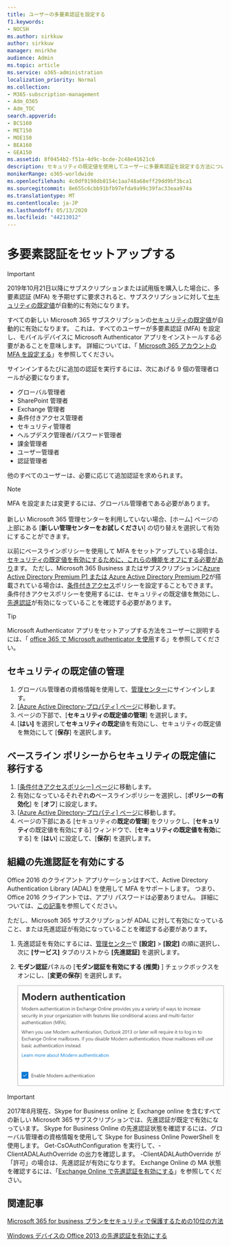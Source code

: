 ```yaml
---
title: ユーザーの多要素認証を設定する
f1.keywords:
- NOCSH
ms.author: sirkkuw
author: sirkkuw
manager: mnirkhe
audience: Admin
ms.topic: article
ms.service: o365-administration
localization_priority: Normal
ms.collection:
- M365-subscription-management
- Adm_O365
- Adm_TOC
search.appverid:
- BCS160
- MET150
- MOE150
- BEA160
- GEA150
ms.assetid: 8f0454b2-f51a-4d9c-bcde-2c48e41621c6
description: セキュリティの既定値を使用してユーザーに多要素認証を設定する方法について説明します。
monikerRange: o365-worldwide
ms.openlocfilehash: 4c0df9198db8154c1aa748a68eff29dd9bf3bca1
ms.sourcegitcommit: 8e655c6cbb91bfb97efda9a99c39fac33eaa974a
ms.translationtype: MT
ms.contentlocale: ja-JP
ms.lasthandoff: 05/13/2020
ms.locfileid: "44213012"
---
```

# <a name="set-up-multi-factor-authentication"></a>多要素認証をセットアップする
  
> [!IMPORTANT]
> 2019年10月21日以降にサブスクリプションまたは試用版を購入した場合に、多要素認証 (MFA) を予期せずに要求されると、サブスクリプションに対して[セキュリティの既定値](https://docs.microsoft.com/azure/active-directory/fundamentals/concept-fundamentals-security-defaults)が自動的に有効になります。

すべての新しい Microsoft 365 サブスクリプションの[セキュリティの既定値](https://docs.microsoft.com/azure/active-directory/fundamentals/concept-fundamentals-security-defaults)が自動的に有効になります。 これは、すべてのユーザーが多要素認証 (MFA) を設定し、モバイルデバイスに Microsoft Authenticator アプリをインストールする必要があることを意味します。 詳細については、「 [Microsoft 365 アカウントの MFA を設定する](https://support.office.com/article/ace1d096-61e5-449b-a875-58eb3d74de14)」を参照してください。

サインインするたびに追加の認証を実行するには、次にあげる 9 個の管理者ロールが必要になります。

- グローバル管理者
- SharePoint 管理者
- Exchange 管理者
- 条件付きアクセス管理者
- セキュリティ管理者
- ヘルプデスク管理者/パスワード管理者
- 課金管理者
- ユーザー管理者
- 認証管理者

他のすべてのユーザーは、必要に応じて追加認証を求められます。

> [!NOTE]
> MFA を設定または変更するには、グローバル管理者である必要があります。 <br><br>
> 新しい Microsoft 365 管理センターを利用していない場合、[ホーム] ページの上部にある [**新しい管理センターをお試しください**] の切り替えを選択して有効にすることができます。

以前にベースラインポリシーを使用して MFA をセットアップしている場合は、[セキュリティの既定値を有効にするために、これらの機能をオフにする必要があり](#move-from-baseline-policies-to-security-defaults)ます。 ただし、Microsoft 365 Business またはサブスクリプションに[Azure Active Directory Premium P1 または Azure Active Directory Premium P2](https://azure.microsoft.com/pricing/details/active-directory/)が搭載されている場合は、[条件付きアクセス](https://docs.microsoft.com/azure/active-directory/conditional-access/overview)ポリシーを設定することもできます。 条件付きアクセスポリシーを使用するには、セキュリティの既定値を無効にし、[先進認証](#enable-modern-authentication-for-your-organization)が有効になっていることを確認する必要があります。

> [!TIP]
> Microsoft Authenticator アプリをセットアップする方法をユーザーに説明するには、「 [office 365 で Microsoft authenticator を使用](https://support.office.com/article/use-microsoft-authenticator-with-office-365-1412611f-ad8d-43ab-807c-7965e5155411)する」を参照してください。

## <a name="manage-security-defaults"></a>セキュリティの既定値の管理

1. グローバル管理者の資格情報を使用して、[管理センター](https://go.microsoft.com/fwlink/p/?linkid=834822)にサインインします。
2. [ [Azure Active Directory-プロパティ] ページ](https://portal.azure.com/#blade/Microsoft_AAD_IAM/ActiveDirectoryMenuBlade/Properties)に移動します。
3. ページの下部で、[**セキュリティの既定値の管理**] を選択します。
4. [**はい]** を選択して**セキュリティの既定**値を有効にし、セキュリティの既定値を無効にして [**保存**] を選択します。

## <a name="move-from-baseline-policies-to-security-defaults"></a>ベースライン ポリシーからセキュリティの既定値に移行する

1. [[条件付きアクセスポリシー] ページ](https://portal.azure.com/#blade/Microsoft_AAD_IAM/ConditionalAccessBlade/Policies)に移動します。
2. 有効になっているそれぞれ**の**ベースラインポリシーを選択し、[**ポリシーの有効化**] を [**オフ**] に設定します。
3. [ [Azure Active Directory-プロパティ] ページ](https://portal.azure.com/#blade/Microsoft_AAD_IAM/ActiveDirectoryMenuBlade/Properties)に移動します。
4. ページの下部にある [セキュリティの**既定の管理**] をクリックし、[**セキュリティ**の既定値を有効にする] ウィンドウで、[**セキュリティの既定値を有効**にする] を [**はい**] に設定して、[**保存**] を選択します。 

## <a name="enable-modern-authentication-for-your-organization"></a>組織の先進認証を有効にする

Office 2016 のクライアント アプリケーションはすべて、Active Directory Authentication Library (ADAL) を使用して MFA をサポートします。 つまり、Office 2016 クライアントでは、アプリ パスワードは必要ありません。 詳細については、[この記事](https://docs.microsoft.com/azure/active-directory/authentication/howto-mfa-mfasettings#app-passwords)を参照してください。

ただし、Microsoft 365 サブスクリプションが ADAL に対して有効になっていること、または先進認証が有効になっていることを確認する必要があります。

1. 先進認証を有効にするには、[管理センター](https://go.microsoft.com/fwlink/p/?linkid=834822)で **[設定]** \> **[設定]** の順に選択し、次に **[サービス]** タブのリストから **[先進認証]** を選択します。

2. **モダン認証**パネルの [**モダン認証を有効にする (推奨)** ] チェックボックスをオンにし、[**変更の保存**] を選択します。 

    ![チェックボックスをオンにした状態の [先進認証] パネル](../../media/enablemodernauth.png)
    
> [!IMPORTANT]
> 2017年8月現在、Skype for Business online と Exchange online を含むすべての新しい Microsoft 365 サブスクリプションでは、先進認証が既定で有効になっています。 Skype for Business Online の先進認証状態を確認するには、グローバル管理者の資格情報を使用して Skype for Business Online PowerShell を使用します。 Get-CsOAuthConfiguration を実行して、-ClientADALAuthOverride の出力を確認します。 -ClientADALAuthOverride が「許可」の場合は、先進認証が有効になります。
Exchange Online の MA 状態を確認するには、「[Exchange Online で先進認証を有効にする](https://docs.microsoft.com/exchange/clients-and-mobile-in-exchange-online/enable-or-disable-modern-authentication-in-exchange-online)」を参照してください。

## <a name="related-articles"></a>関連記事

[Microsoft 365 for business プランをセキュリティで保護するための10位の方法](secure-your-business-data.md)

[Windows デバイスの Office 2013 の先進認証を有効にする](enable-modern-authentication.md)
